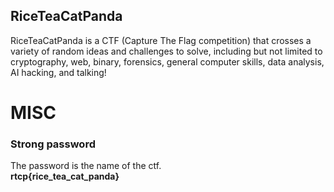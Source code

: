 ## RiceTeaCatPanda
RiceTeaCatPanda is a CTF (Capture The Flag competition) that crosses a variety of random ideas and challenges to solve, including but not limited to cryptography, web, binary, forensics, general computer skills, data analysis, AI hacking, and talking!  

# **MISC**

### Strong password

The password is the name of the ctf.  
__rtcp{rice_tea_cat_panda}__

